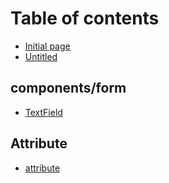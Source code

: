 # Table of contents

* [Initial page](README.md)
* [Untitled](untitled.md)

## components/form <a id="components"></a>

* [TextField](components/textfield.md)

## Attribute

* [attribute](attribute/attribute.md)

